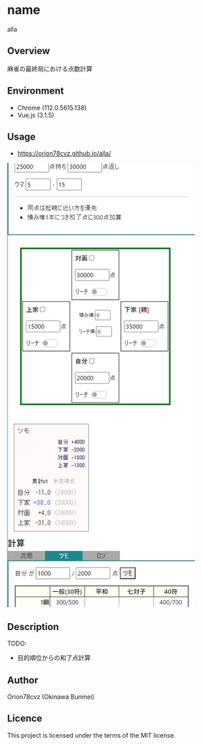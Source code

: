 # name

alla

## Overview

麻雀の最終局における点数計算

## Environment

- Chrome (112.0.5615.138)
- Vue.js (3.1.5)

## Usage

- https://orion78cvz.github.io/alla/

![screenshot](screenshot.jpg)

## Description

TODO:
- 目的順位からの和了点計算

## Author

Orion78cvz (Okinawa Bunmei)

## Licence

This project is licensed under the terms of the MIT license.
